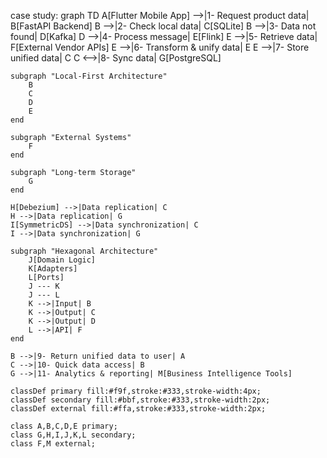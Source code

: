case study:
graph TD
    A[Flutter Mobile App] -->|1- Request product data| B[FastAPI Backend]
    B -->|2- Check local data| C[SQLite]
    B -->|3- Data not found| D[Kafka]
    D -->|4- Process message| E[Flink]
    E -->|5- Retrieve data| F[External Vendor APIs]
    E -->|6- Transform & unify data| E
    E -->|7- Store unified data| C
    C <-->|8- Sync data| G[PostgreSQL]

    subgraph "Local-First Architecture"
        B
        C
        D
        E
    end

    subgraph "External Systems"
        F
    end

    subgraph "Long-term Storage"
        G
    end

    H[Debezium] -->|Data replication| C
    H -->|Data replication| G
    I[SymmetricDS] -->|Data synchronization| C
    I -->|Data synchronization| G

    subgraph "Hexagonal Architecture"
        J[Domain Logic]
        K[Adapters]
        L[Ports]
        J --- K
        J --- L
        K -->|Input| B
        K -->|Output| C
        K -->|Output| D
        L -->|API| F
    end

    B -->|9- Return unified data to user| A
    C -->|10- Quick data access| B
    G -->|11- Analytics & reporting| M[Business Intelligence Tools]

    classDef primary fill:#f9f,stroke:#333,stroke-width:4px;
    classDef secondary fill:#bbf,stroke:#333,stroke-width:2px;
    classDef external fill:#ffa,stroke:#333,stroke-width:2px;

    class A,B,C,D,E primary;
    class G,H,I,J,K,L secondary;
    class F,M external;